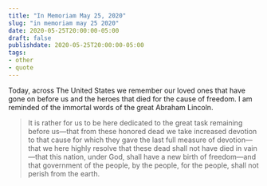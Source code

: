 ```yaml
---
title: "In Memoriam May 25, 2020"
slug: "in memoriam may 25 2020"
date: 2020-05-25T20:00:00-05:00
draft: false
publishdate: 2020-05-25T20:00:00-05:00
tags:
- other
- quote
---
```


Today, across The United States we remember our loved ones that have gone on before us and the heroes that died for the cause of freedom. I am reminded of the immortal words of the great Abraham Lincoln.

>It is rather for us to be here dedicated to the great task remaining before us&mdash;that from these honored dead we take increased devotion to that cause for which they gave the last full measure of devotion&mdash;that we here highly resolve that these dead shall not have died in vain&mdash;that this nation, under  God, shall have a new birth of freedom&mdash;and that government of the people, by the people, for the people, shall not perish from the earth.
